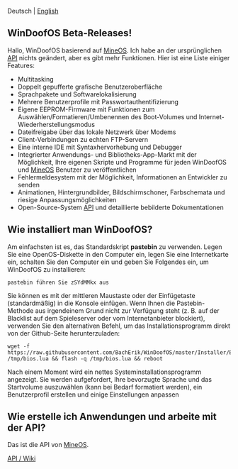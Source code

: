 Deutsch | [English](https://github.com/BachErik/WinDoofOS)

## WinDoofOS Beta-Releases!

Hallo, WinDoofOS basierend auf [MineOS](https://github.com/IgorTimofeev/MineOS).
Ich habe an der ursprünglichen [API](https://github.com/IgorTimofeev/MineOS/wiki) nichts geändert, aber es gibt mehr Funktionen.
Hier ist eine Liste einiger Features:

- Multitasking
- Doppelt gepufferte grafische Benutzeroberfläche
- Sprachpakete und Softwarelokalisierung
- Mehrere Benutzerprofile mit Passwortauthentifizierung
- Eigene EEPROM-Firmware mit Funktionen zum Auswählen/Formatieren/Umbenennen des Boot-Volumes und Internet-Wiederherstellungsmodus
- Dateifreigabe über das lokale Netzwerk über Modems
- Client-Verbindungen zu echten FTP-Servern
- Eine interne IDE mit Syntaxhervorhebung und Debugger
- Integrierter Anwendungs- und Bibliotheks-App-Markt mit der Möglichkeit, Ihre eigenen Skripte und Programme für jeden WinDoofOS und [MineOS](https://github.com/IgorTimofeev/MineOS) Benutzer zu veröffentlichen
- Fehlermeldesystem mit der Möglichkeit, Informationen an Entwickler zu senden
- Animationen, Hintergrundbilder, Bildschirmschoner, Farbschemata und riesige Anpassungsmöglichkeiten
- Open-Source-System [API](https://github.com/IgorTimofeev/MineOS/wiki) und detaillierte bebilderte Dokumentationen

## Wie installiert man WinDoofOS?

Am einfachsten ist es, das Standardskript **pastebin** zu verwenden. Legen Sie eine OpenOS-Diskette in den Computer ein, legen Sie eine Internetkarte ein, schalten Sie den Computer ein und geben Sie Folgendes ein, um WinDoofOS zu installieren:

    pastebin führen Sie zSYdMMkx aus

Sie können es mit der mittleren Maustaste oder der Einfügetaste (standardmäßig) in die Konsole einfügen. Wenn Ihnen die Pastebin-Methode aus irgendeinem Grund nicht zur Verfügung steht (z. B. auf der Blacklist auf dem Spieleserver oder vom Internetanbieter blockiert), verwenden Sie den alternativen Befehl, um das Installationsprogramm direkt von der Github-Seite herunterzuladen:

    wget -f https://raw.githubusercontent.com/BachErik/WinDoofOS/master/Installer/BIOS.lua /tmp/bios.lua && flash -q /tmp/bios.lua && reboot

Nach einem Moment wird ein nettes Systeminstallationsprogramm angezeigt. Sie werden aufgefordert, Ihre bevorzugte Sprache und das Startvolume auszuwählen (kann bei Bedarf formatiert werden), ein Benutzerprofil erstellen und einige Einstellungen anpassen

## Wie erstelle ich Anwendungen und arbeite mit der API?

Das ist die API von [MineOS](https://github.com/IgorTimofeev/MineOS).

[API / Wiki](https://github.com/IgorTimofeev/MineOS/wiki)